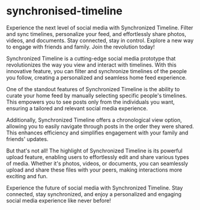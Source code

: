 # synchronised-timeline
Experience the next level of social media with Synchronized Timeline. Filter and sync timelines, personalize your feed, and effortlessly share photos, videos, and documents. Stay connected, stay in control. Explore a new way to engage with friends and family. Join the revolution today!


Synchronized Timeline is a cutting-edge social media prototype that revolutionizes the way you view and interact with timelines. With this innovative feature, you can filter and synchronize timelines of the people you follow, creating a personalized and seamless home feed experience.

One of the standout features of Synchronized Timeline is the ability to curate your home feed by manually selecting specific people's timelines. This empowers you to see posts only from the individuals you want, ensuring a tailored and relevant social media experience.

Additionally, Synchronized Timeline offers a chronological view option, allowing you to easily navigate through posts in the order they were shared. This enhances efficiency and simplifies engagement with your family and friends' updates.

But that's not all! The highlight of Synchronized Timeline is its powerful upload feature, enabling users to effortlessly edit and share various types of media. Whether it's photos, videos, or documents, you can seamlessly upload and share these files with your peers, making interactions more exciting and fun.

Experience the future of social media with Synchronized Timeline. Stay connected, stay synchronized, and enjoy a personalized and engaging social media experience like never before!
